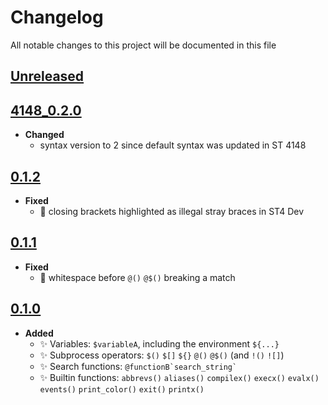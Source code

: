 # Changelog
All notable changes to this project will be documented in this file

[unreleased]: https://github.com/eugenesvk/sublime-xonsh/compare/4148_0.2.0...4148-
## [Unreleased]
  <!-- - __Added__ -->
  <!--   + :sparkles:  -->
  <!-- - __Changed__ -->
  <!--   +  -->
  <!-- - __Fixed__ -->
  <!--   + :lady_beetle:  -->
  <!-- - __Deprecated__ -->
  <!--   + :poop:  -->
  <!-- - __Removed__ -->
  <!--   + :wastebasket:  -->
  <!-- - __Security__ -->
  <!--   + :lock:  -->

[4148_0.2.0]: https://github.com/eugenesvk/sublime-xonsh/releases/tag/4148_0.2.0
## [4148_0.2.0]
  - __Changed__
    + syntax version to 2 since default syntax was updated in ST 4148

[0.1.2]: https://github.com/eugenesvk/sublime-xonsh/releases/tag/0.1.2
## [0.1.2]
  - __Fixed__
    + :lady_beetle: closing brackets highlighted as illegal stray braces in ST4 Dev

[0.1.1]: https://github.com/eugenesvk/sublime-xonsh/releases/tag/0.1.1
## [0.1.1]
  - __Fixed__
    + :lady_beetle: whitespace before `@()` `@$()` breaking a match

[0.1.0]: https://github.com/eugenesvk/sublime-xonsh/releases/tag/0.1.0
## [0.1.0]
  - __Added__
    + :sparkles: Variables: `$variableA`, including the environment `${...}`
    + :sparkles: Subprocess operators: `$()` `$[]` `${}` `@()` `@$()` (and `!()` `![]`)
    + :sparkles: Search functions: `` @functionB`search_string` ``
    + :sparkles: Builtin functions: `abbrevs()` `aliases()` `compilex()` `execx()` `evalx()` `events()` `print_color()` `exit()` `printx()`
